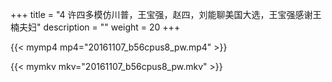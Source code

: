 +++
title = "4     许四多模仿川普，王宝强，赵四，刘能聊美国大选，王宝强感谢王楠夫妇"
description = ""
weight = 20
+++

{{< mymp4 mp4="20161107_b56cpus8_pw.mp4" >}}

{{< mymkv mkv="20161107_b56cpus8_pw.mkv" >}}

